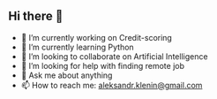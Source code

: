 ## Hi there 👋


- 🔭 I’m currently working on Credit-scoring
- 🌱 I’m currently learning Python
- 👯 I’m looking to collaborate on Artificial Intelligence
- 🤔 I’m looking for help with finding remote job
- 💬 Ask me about anything
- 📫 How to reach me: aleksandr.klenin@gmail.com

